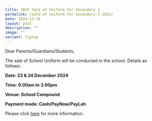 ```yaml
---
title: 2025 Sale of Uniform for Secondary 1
permalink: /sale-of-uniform-for-secondary-1-2025/
date: 2024-12-16
layout: post
description: ""
image: ""
variant: tiptap
---
```

<p>Dear Parents/Guardians/Students,</p>
<p></p>
<p>The sale of School Uniform will be conducted in the school. Details as
follows:</p>
<p><strong>Date: 23 &amp; 24 December 2024</strong>
</p>
<p><strong>Time: 9.00am to 3.00pm</strong>
</p>
<p><strong>Venue: School Compound</strong>
</p>
<p><strong>Payment mode: Cash/PayNow/PayLah</strong>
</p>
<p>Please click <a href="/files/Announcements/Sec_1_Sale_of_Uniform_SGSS_2025.pdf" rel="noopener noreferrer nofollow" target="_blank">here</a> for
more information.</p>
